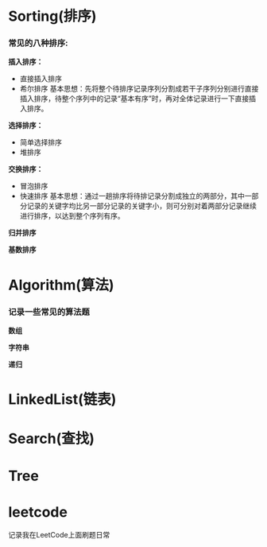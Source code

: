 # Sorting(排序)
### 常见的八种排序:
**插入排序：**
- 直接插入排序
- 希尔排序
基本思想：先将整个待排序记录序列分割成若干子序列分别进行直接插入排序，待整个序列中的记录“基本有序”时，再对全体记录进行一下直接插入排序。

**选择排序：**
- 简单选择排序
- 堆排序

**交换排序：**
- 冒泡排序
- 快速排序
基本思想：通过一趟排序将待排记录分割成独立的两部分，其中一部分记录的关键字均比另一部分记录的关键字小，则可分别对着两部分记录继续进行排序，以达到整个序列有序。

**归并排序**

**基数排序**

# Algorithm(算法)
### 记录一些常见的算法题
**数组**

**字符串**

**递归**

# LinkedList(链表)

# Search(查找)

# Tree

# leetcode 

记录我在LeetCode上面刷题日常



